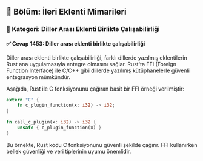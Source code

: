 ## 📘 Bölüm: İleri Eklenti Mimarileri  
### 🔹 Kategori: Diller Arası Eklenti Birlikte Çalışabilirliği  
#### ✅ Cevap 1453: Diller arası eklenti birlikte çalışabilirliği

Diller arası eklenti birlikte çalışabilirliği, farklı dillerde yazılmış eklentilerin Rust ana uygulamasıyla entegre olmasını sağlar. Rust'ta FFI (Foreign Function Interface) ile C/C++ gibi dillerde yazılmış kütüphanelerle güvenli entegrasyon mümkündür.

Aşağıda, Rust ile C fonksiyonunu çağıran basit bir FFI örneği verilmiştir:

```rust
extern "C" {
    fn c_plugin_function(x: i32) -> i32;
}

fn call_c_plugin(x: i32) -> i32 {
    unsafe { c_plugin_function(x) }
}
```
Bu örnekte, Rust kodu C fonksiyonunu güvenli şekilde çağırır. FFI kullanırken bellek güvenliği ve veri tiplerinin uyumu önemlidir.
